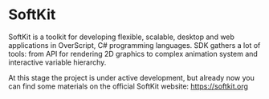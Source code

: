 # SoftKit
SoftKit is a toolkit for developing flexible, scalable, desktop and web applications in OverScript, C# programming languages. SDK gathers a lot of tools: from API for rendering 2D graphics to complex animation system and interactive variable hierarchy.

At this stage the project is under active development, but already now you can find some materials on the official SoftKit website: https://softkit.org
